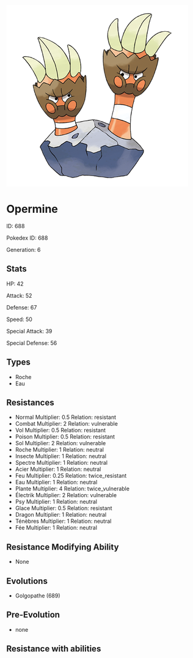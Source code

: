 ![](https://raw.githubusercontent.com/PokeAPI/sprites/master/sprites/pokemon/other/official-artwork/688.png)

# Opermine
ID: 688

Pokedex ID: 688

Generation: 6

## Stats

HP: 42

Attack: 52

Defense: 67

Speed: 50

Special Attack: 39

Special Defense: 56

## Types

- Roche
- Eau
## Resistances

- Normal Multiplier: 0.5 Relation: resistant
- Combat Multiplier: 2 Relation: vulnerable
- Vol Multiplier: 0.5 Relation: resistant
- Poison Multiplier: 0.5 Relation: resistant
- Sol Multiplier: 2 Relation: vulnerable
- Roche Multiplier: 1 Relation: neutral
- Insecte Multiplier: 1 Relation: neutral
- Spectre Multiplier: 1 Relation: neutral
- Acier Multiplier: 1 Relation: neutral
- Feu Multiplier: 0.25 Relation: twice_resistant
- Eau Multiplier: 1 Relation: neutral
- Plante Multiplier: 4 Relation: twice_vulnerable
- Électrik Multiplier: 2 Relation: vulnerable
- Psy Multiplier: 1 Relation: neutral
- Glace Multiplier: 0.5 Relation: resistant
- Dragon Multiplier: 1 Relation: neutral
- Ténèbres Multiplier: 1 Relation: neutral
- Fée Multiplier: 1 Relation: neutral
## Resistance Modifying Ability

- None

## Evolutions

- Golgopathe (689)
## Pre-Evolution

- none

## Resistance with abilities
